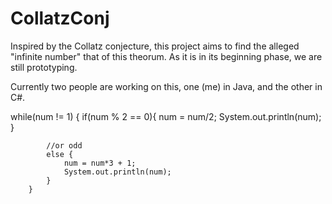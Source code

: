 # CollatzConj
Inspired by the Collatz conjecture, this project aims to find the alleged "infinite number" that of this theorum.
As it is in its beginning phase, we are still prototyping.

Currently two people are working on this, one (me) in Java, and the other in C#.

 while(num != 1)
        {
            if(num % 2 == 0){
                num = num/2;
                System.out.println(num);
            }

            //or odd
            else {
                num = num*3 + 1;
                System.out.println(num);
            }
        }